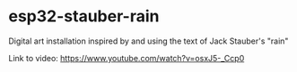 # esp32-stauber-rain
Digital art installation inspired by and using the text of Jack Stauber's "rain"

Link to video: https://www.youtube.com/watch?v=osxJ5-_Ccp0
